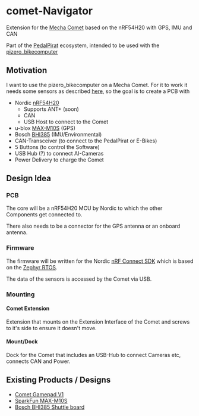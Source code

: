 # comet-Navigator
Extension for the [Mecha Comet](https://mecha.so/comet) based on the nRF54H20 with GPS, IMU and CAN


Part of the [PedalPirat](https://github.com/PedalPirat/PedalPirat) ecosystem, intended to be used with the [pizero_bikecomputer](https://github.com/hishizuka/pizero_bikecomputer)

## Motivation
I want to use the pizero_bikecomputer on a Mecha Comet. For it to work it needs some sensors as described [here](https://github.com/hishizuka/pizero_bikecomputer/blob/master/doc/hardware_installation.md), so the goal is to create a PCB with
- Nordic [nRF54H20](https://www.nordicsemi.com/Products/nRF54H20)
  - Supports ANT+ (soon)
  - CAN
  - USB Host to connect to the Comet
- u-blox [MAX-M10S](https://www.u-blox.com/en/product/max-m10-series) (GPS)
- Bosch [BHI385](https://www.bosch-sensortec.com/products/smart-sensor-systems/bhi385/) (IMU/Environmental)
- CAN-Transceiver (to connect to the PedalPirat or E-Bikes)
- 5 Buttons (to control the Software)
- USB Hub (?) to connect AI-Cameras
- Power Delivery to charge the Comet

## Design Idea
### PCB
The core will be a nRF54H20 MCU by Nordic to which the other Components get connected to.

There also needs to be a connector for the GPS antenna or an onboard antenna.

### Firmware
The firmware will be written for the Nordic [nRF Connect SDK](https://docs.nordicsemi.com/bundle/ncs-2.5.2/page/nrf/index.html) which is based on the [Zephyr RTOS](https://github.com/zephyrproject-rtos/zephyr).

The data of the sensors is accessed by the Comet via USB.

### Mounting
#### Comet Extension
Extension that mounts on the Extension Interface of the Comet and screws to it's side to ensure it doesn't move.
#### Mount/Dock
Dock for the Comet that includes an USB-Hub to connect Cameras etc, connects CAN and Power.




## Existing Products / Designs
- [Comet Gamepad V1](https://github.com/PedalPirat/comet-Navigator/tree/main/resources/mecha/Comet-Gamepad-V1)
- [SparkFun MAX-M10S](https://github.com/sparkfun/SparkFun_u-blox_MAX-M10S)
- [Bosch BHI385 Shuttle board](https://www.bosch-sensortec.com/media/boschsensortec/downloads/shuttle_board_flyer/application_board_3_1/bst-bhi385-sf000-00.pdf)
